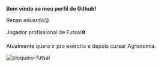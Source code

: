 **Bem vindo ao meu perfil do Github!**

Renan eduardo😜

Jogador profissional de Futsal⚽

Atualmente quero ir pro exército e depois cursar Agronomia.

![bloqueio-futsal](https://github.com/user-attachments/assets/dd1bf50a-410c-4489-b80f-a072671d479c)


